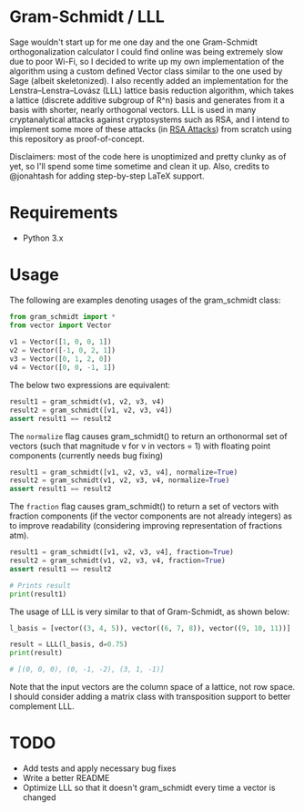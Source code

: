 # Gram-Schmidt / LLL

Sage wouldn't start up for me one day and the one Gram-Schmidt orthogonalization calculator I could find online was being extremely slow due to poor Wi-Fi, so I decided to write up my own implementation of the algorithm using a custom defined Vector class similar to the one used by Sage (albeit skeletonized).  I also recently added an implementation for the Lenstra–Lenstra–Lovász (LLL) lattice basis reduction algorithm, which takes a lattice (discrete additive subgroup of R^n) basis and generates from it a basis with shorter, nearly orthogonal vectors.  LLL is used in many cryptanalytical attacks against cryptosystems such as RSA, and I intend to implement some more of these attacks (in [RSA Attacks](https://github.com/pwang00/RSA-Attacks.git)) from scratch using this repository as proof-of-concept.  

Disclaimers: most of the code here is unoptimized and pretty clunky as of yet, so I'll spend some time sometime and clean it up.  Also, credits to @jonahtash for adding step-by-step LaTeX support.

# Requirements

* Python 3.x

# Usage

The following are examples denoting usages of the gram_schmidt class:
```python
from gram_schmidt import *
from vector import Vector
    
v1 = Vector([1, 0, 0, 1])
v2 = Vector([-1, 0, 2, 1])
v3 = Vector([0, 1, 2, 0])
v4 = Vector([0, 0, -1, 1])
```
The below two expressions are equivalent:
```python
result1 = gram_schmidt(v1, v2, v3, v4)
result2 = gram_schmidt([v1, v2, v3, v4])
assert result1 == result2
```

The ```normalize``` flag causes gram_schmidt() to return an orthonormal set of vectors (such that magnitude v for v in vectors = 1) with floating point components (currently needs bug fixing)

```python
result1 = gram_schmidt([v1, v2, v3, v4], normalize=True)
result2 = gram_schmidt(v1, v2, v3, v4, normalize=True)
assert result1 == result2
```
The ```fraction``` flag causes gram_schmidt() to return a set of vectors with fraction components (if the vector components are not already integers) as to improve readability (considering improving representation of fractions atm).

```python
result1 = gram_schmidt([v1, v2, v3, v4], fraction=True)
result2 = gram_schmidt(v1, v2, v3, v4, fraction=True)
assert result1 == result2

# Prints result
print(result1)
```

The usage of LLL is very similar to that of Gram-Schmidt, as shown below:

```python
l_basis = [vector((3, 4, 5)), vector((6, 7, 8)), vector((9, 10, 11))]

result = LLL(l_basis, d=0.75)
print(result)

# [(0, 0, 0), (0, -1, -2), (3, 1, -1)]
```

Note that the input vectors are the column space of a lattice, not row space.  I should consider adding a matrix class with transposition support to better complement LLL.

# TODO

* Add tests and apply necessary bug fixes
* Write a better README
* Optimize LLL so that it doesn't gram_schmidt every time a vector is changed









